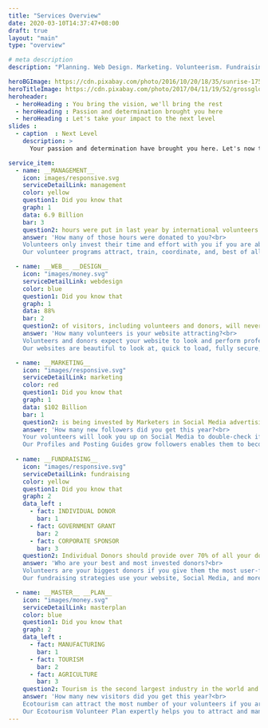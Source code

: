 ```yaml
---
title: "Services Overview"
date: 2020-03-10T14:37:47+08:00
draft: true
layout: "main"
type: "overview"

# meta description
description: "Planning. Web Design. Marketing. Volunteerism. Fundraising."

heroBGImage: https://cdn.pixabay.com/photo/2016/10/20/18/35/sunrise-1756274_1280.jpg
heroTitleImage: https://cdn.pixabay.com/photo/2017/04/11/19/52/grossglockner-2222650_1280.jpg
heroheader:
  - heroHeading : You bring the vision, we'll bring the rest
  - heroHeading : Passion and determination brought you here
  - heroHeading : Let's take your impact to the next level
slides :
  - caption  : Next Level
    description: >
      Your passion and determination have brought you here. Let's now take your impact to the next level. You bring the vision, we'll bring the rest.

service_item: 
  - name: __MANAGEMENT__
    icon: images/responsive.svg
    serviceDetailLink: management
    color: yellow
    question1: Did you know that
    graph: 1
    data: 6.9 Billion
    bar: 3
    question2: hours were put in last year by international volunteers from **just** the USA alone, with even more from Europe?
    answer: 'How many of those hours were donated to you?<br>
    Volunteers only invest their time and effort with you if you are able to manage them effectively.<br><br>
    Our volunteer programs attract, train, coordinate, and, best of all, keep volunteers coming back.'

  - name: __WEB__ __DESIGN__
    icon: "images/money.svg"
    serviceDetailLink: webdesign
    color: blue
    question1: Did you know that
    graph: 1
    data: 88%
    bar: 2
    question2: of visitors, including volunteers and donors, will never return to your website after a **single** bad experience?
    answer: 'How many volunteers is your website attracting?<br>
    Volunteers and donors expect your website to look and perform professionally.<br><br>
    Our websites are beautiful to look at, quick to load, fully secure, and are made mobile-first.'

  - name: __MARKETING__
    icon: "images/responsive.svg"
    serviceDetailLink: marketing
    color: red
    question1: Did you know that
    graph: 1
    data: $102 Billion
    bar: 1
    question2: is being invested by Marketers in Social Media advertising this year alone, more than **all** other marketing options?
    answer: 'How many new followers did you get this year?<br>
    Your volunteers will look you up on Social Media to double-check if you are actually active first.<br><br>
    Our Profiles and Posting Guides grow followers enables them to become volunteers and donors.'
 
  - name: __FUNDRAISING__
    icon: "images/responsive.svg"
    serviceDetailLink: fundraising
    color: yellow
    question1: Did you know that
    graph: 2
    data_left :
      - fact: INDIVIDUAL DONOR
        bar: 1
      - fact: GOVERNMENT GRANT
        bar: 2
      - fact: CORPORATE SPONSOR
        bar: 3
    question2: Individual Donors should provide over 70% of all your donations and are almost **always** inspired by good marketing? 
    answer: 'Who are your best and most invested donors?<br>
    Volunteers are your biggest donors if you give them the most user-friendly tools to do so.<br><br>
    Our fundraising strategies use your website, Social Media, and more to get, and keep, superb donors.'

  - name: __MASTER__ __PLAN__
    icon: "images/money.svg"
    serviceDetailLink: masterplan
    color: blue
    question1: Did you know that
    graph: 2
    data_left :
      - fact: MANUFACTURING
        bar: 1
      - fact: TOURISM
        bar: 2
      - fact: AGRICULTURE
        bar: 3
    question2: Tourism is the second largest industry in the world and makes up 10% of the **entire** world's revenue and jobs.
    answer: 'How many new visitors did you get this year?<br>
    Ecotourism can attract the most number of your volunteers if you are set up best to manage them.<br><br>
    Our Ecotourism Volunteer Plan expertly helps you to attract and manage Ecotourism volunteers.'
---
```


